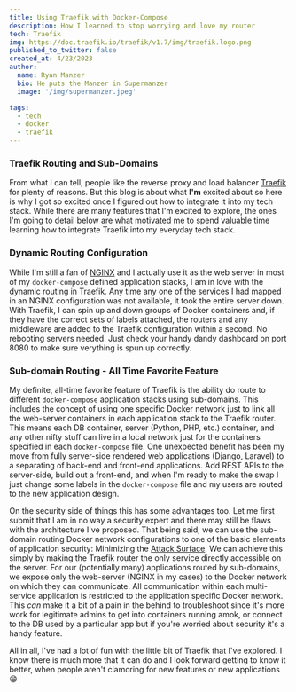 ```yaml
---
title: Using Traefik with Docker-Compose
description: How I learned to stop worrying and love my router
tech: Traefik
img: https://doc.traefik.io/traefik/v1.7/img/traefik.logo.png
published_to_twitter: false
created_at: 4/23/2023
author:
  name: Ryan Manzer
  bio: He puts the Manzer in Supermanzer
  image: '/img/supermanzer.jpeg'

tags:
  - tech
  - docker
  - traefik
---
```


### Traefik Routing and Sub-Domains

<image-asset image="traefik-architecture.png" :width="700" class="my-4"></image-asset>

From what I can tell, people like the reverse proxy and load balancer [Traefik](https://traefik.io/traefik/) for plenty of reasons. But this blog is about what **I'm** excited about so here is why I got so excited once I figured out how to integrate it into my tech stack. While there are many features that I'm excited to explore, the ones I'm going to detail below are what motivated me to spend valuable time learning how to integrate Traefik into my everyday tech stack.


### Dynamic Routing Configuration

While I'm still a fan of [NGINX](https://www.nginx.com/) and I actually use it as the web server in most of my `docker-compose` defined application stacks, I am in love with the dynamic routing in Traefik. Any time any one of the services I had mapped in an NGINX configuration was not available, it took the entire server down. With Traefik, I can spin up and down groups of Docker containers and, if they have the correct sets of labels attached, the routers and any middleware are added to the Traefik configuration within a second. No rebooting servers needed. Just check your handy dandy dashboard on port 8080 to make sure verything is spun up correctly.

<image-asset image="webui-dashboard.png" :width="700" class="my-4"></image-asset>


### Sub-domain Routing - All Time Favorite Feature

<image-asset image="traefik_docker.png" :width="700" class="my-4"></image-asset>

My definite, all-time favorite feature of Traefik is the ability do route to different `docker-compose` application stacks using sub-domains. This includes the concept of using one specific Docker network just to link all the web-server containers in each application stack to the Traefik router. This means each DB container, server (Python, PHP, etc.) container, and any other nifty stuff can live in a local network just for the containers specified in each `docker-compose` file. One unexpected benefit has been my move from fully server-side rendered web applications (Django, Laravel) to a separating of back-end and front-end applications. Add REST APIs to the server-side, build out a front-end, and when I'm ready to make the swap I just change some labels in the `docker-compose` file and my users are routed to the new application design.

On the security side of things this has some advantages too. Let me first submit that I am in no way a security expert and there may still be flaws with the architecture I've proposed. That being said, we can use the sub-domain routing Docker network configurations to one of the basic elements of application security: Minimizing the [Attack Surface](https://en.wikipedia.org/wiki/Attack_surface). We can achieve this simply by making the Traefik router the only service directly accessible on the server. For our (potentially many) applications routed by sub-domains, we expose only the web-server (NGINX in my cases) to the Docker network on which they can communicate. All communication within each multi-service application is restricted to the application specific Docker network. This _can_ make it a bit of a pain in the behind to troubleshoot since it's more work for legitimate admins to get into containers running amok, or connect to the DB used by a particular app but if you're worried about security it's a handy feature.

All in all, I've had a lot of fun with the little bit of Traefik that I've explored. I know there is much more that it can do and I look forward getting to know it better, when people aren't clamoring for new features or new applications 😁

